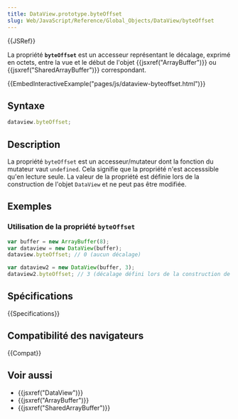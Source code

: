 ```yaml
---
title: DataView.prototype.byteOffset
slug: Web/JavaScript/Reference/Global_Objects/DataView/byteOffset
---
```


{{JSRef}}

La propriété **`byteOffset`** est un accesseur représentant le décalage, exprimé en octets, entre la vue et le début de l'objet {{jsxref("ArrayBuffer")}} ou {{jsxref("SharedArrayBuffer")}} correspondant.

{{EmbedInteractiveExample("pages/js/dataview-byteoffset.html")}}

## Syntaxe

```js
dataview.byteOffset;
```

## Description

La propriété `byteOffset` est un accesseur/mutateur dont la fonction du mutateur vaut `undefined`. Cela signifie que la propriété n'est accesssible qu'en lecture seule. La valeur de la propriété est définie lors de la construction de l'objet `DataView` et ne peut pas être modifiée.

## Exemples

### Utilisation de la propriété `byteOffset`

```js
var buffer = new ArrayBuffer(8);
var dataview = new DataView(buffer);
dataview.byteOffset; // 0 (aucun décalage)

var dataview2 = new DataView(buffer, 3);
dataview2.byteOffset; // 3 (décalage défini lors de la construction de la vue)
```

## Spécifications

{{Specifications}}

## Compatibilité des navigateurs

{{Compat}}

## Voir aussi

- {{jsxref("DataView")}}
- {{jsxref("ArrayBuffer")}}
- {{jsxref("SharedArrayBuffer")}}
